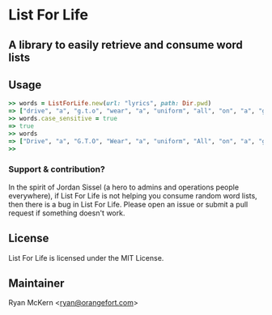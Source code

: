 # List For Life
## A library to easily retrieve and consume word lists

## Usage

```ruby
>> words = ListForLife.new(url: "lyrics", path: Dir.pwd)
=> ["drive", "a", "g.t.o", "wear", "a", "uniform", "all", "on", "a", "government", "loan", "i'm", "worth", "a", "million", "in", "prizes"]
>> words.case_sensitive = true
=> true
>> words
=> ["Drive", "a", "G.T.O", "Wear", "a", "uniform", "All", "on", "a", "government", "loan", "I'm", "worth", "a", "million", "in", "prizes"]
>>
```

### Support & contribution?

In the spirit of Jordan Sissel (a hero to admins and operations people everywhere), if List For Life is not helping you consume random word lists, then there is a bug in List For Life. Please open an issue or submit a pull request if something doesn't work.

## License

List For Life is licensed under the MIT License.

## Maintainer

Ryan McKern &lt;ryan@orangefort.com&gt;

